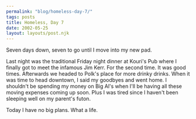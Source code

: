 ```yaml
---
permalink: "blog/homeless-day-7/"
tags: posts
title: Homeless, Day 7
date: 2002-05-25
layout: layouts/post.njk
---
```


Seven days down, seven to go until I move into my new pad.

Last night was the traditional Friday night dinner at Kouri's Pub where I finally got to meet the infamous Jim Kerr. For the second time. It was good times. Afterwards we headed to Polk's place for more drinky drinks. When it was time to head downtown, I said my goodbyes and went home. I shouldn't be spending my money on Big Al's when I'll be having all these moving expenses coming up soon. Plus I was tired since I haven't been sleeping well on my parent's futon.

Today I have no big plans. What a life.